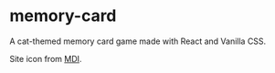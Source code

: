# memory-card

A cat-themed memory card game made with React and Vanilla CSS.

Site icon from [MDI](https://pictogrammers.com/library/mdi/icon/cat/).
